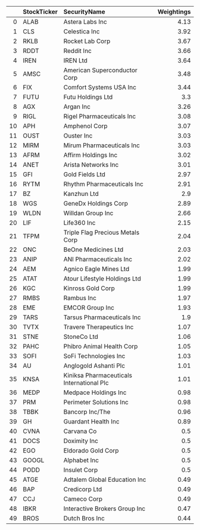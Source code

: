 |    | StockTicker   | SecurityName                              |   Weightings |
|---:|:--------------|:------------------------------------------|-------------:|
|  0 | ALAB          | Astera Labs Inc                           |         4.13 |
|  1 | CLS           | Celestica Inc                             |         3.92 |
|  2 | RKLB          | Rocket Lab Corp                           |         3.67 |
|  3 | RDDT          | Reddit Inc                                |         3.66 |
|  4 | IREN          | IREN Ltd                                  |         3.64 |
|  5 | AMSC          | American Superconductor Corp              |         3.48 |
|  6 | FIX           | Comfort Systems USA Inc                   |         3.44 |
|  7 | FUTU          | Futu Holdings Ltd                         |         3.3  |
|  8 | AGX           | Argan Inc                                 |         3.26 |
|  9 | RIGL          | Rigel Pharmaceuticals Inc                 |         3.08 |
| 10 | APH           | Amphenol Corp                             |         3.07 |
| 11 | OUST          | Ouster Inc                                |         3.03 |
| 12 | MIRM          | Mirum Pharmaceuticals Inc                 |         3.03 |
| 13 | AFRM          | Affirm Holdings Inc                       |         3.02 |
| 14 | ANET          | Arista Networks Inc                       |         3.01 |
| 15 | GFI           | Gold Fields Ltd                           |         2.97 |
| 16 | RYTM          | Rhythm Pharmaceuticals Inc                |         2.91 |
| 17 | BZ            | Kanzhun Ltd                               |         2.9  |
| 18 | WGS           | GeneDx Holdings Corp                      |         2.89 |
| 19 | WLDN          | Willdan Group Inc                         |         2.66 |
| 20 | LIF           | Life360 Inc                               |         2.15 |
| 21 | TFPM          | Triple Flag Precious Metals Corp          |         2.04 |
| 22 | ONC           | BeOne Medicines Ltd                       |         2.03 |
| 23 | ANIP          | ANI Pharmaceuticals Inc                   |         2.02 |
| 24 | AEM           | Agnico Eagle Mines Ltd                    |         1.99 |
| 25 | ATAT          | Atour Lifestyle Holdings Ltd              |         1.99 |
| 26 | KGC           | Kinross Gold Corp                         |         1.99 |
| 27 | RMBS          | Rambus Inc                                |         1.97 |
| 28 | EME           | EMCOR Group Inc                           |         1.93 |
| 29 | TARS          | Tarsus Pharmaceuticals Inc                |         1.9  |
| 30 | TVTX          | Travere Therapeutics Inc                  |         1.07 |
| 31 | STNE          | StoneCo Ltd                               |         1.06 |
| 32 | PAHC          | Phibro Animal Health Corp                 |         1.05 |
| 33 | SOFI          | SoFi Technologies Inc                     |         1.03 |
| 34 | AU            | Anglogold Ashanti Plc                     |         1.01 |
| 35 | KNSA          | Kiniksa Pharmaceuticals International Plc |         1.01 |
| 36 | MEDP          | Medpace Holdings Inc                      |         0.98 |
| 37 | PRM           | Perimeter Solutions Inc                   |         0.98 |
| 38 | TBBK          | Bancorp Inc/The                           |         0.96 |
| 39 | GH            | Guardant Health Inc                       |         0.89 |
| 40 | CVNA          | Carvana Co                                |         0.5  |
| 41 | DOCS          | Doximity Inc                              |         0.5  |
| 42 | EGO           | Eldorado Gold Corp                        |         0.5  |
| 43 | GOOGL         | Alphabet Inc                              |         0.5  |
| 44 | PODD          | Insulet Corp                              |         0.5  |
| 45 | ATGE          | Adtalem Global Education Inc              |         0.49 |
| 46 | BAP           | Credicorp Ltd                             |         0.49 |
| 47 | CCJ           | Cameco Corp                               |         0.49 |
| 48 | IBKR          | Interactive Brokers Group Inc             |         0.47 |
| 49 | BROS          | Dutch Bros Inc                            |         0.44 |